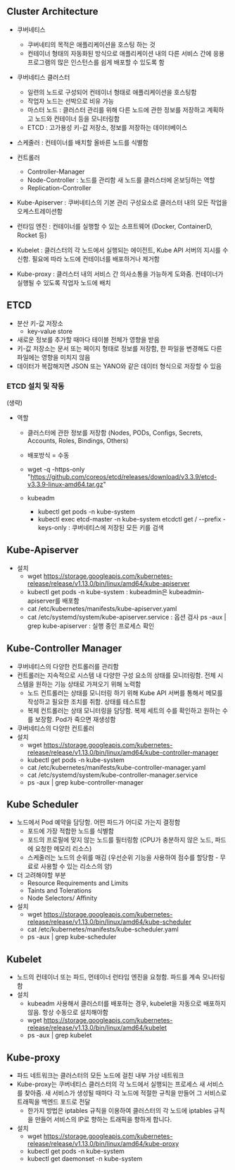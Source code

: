 ## Cluster Architecture 
- 쿠버네티스
	- 쿠버네티의 목적은 애플리케이션을 호스팅 하는 것
	- 컨테이너 형태의 자동화된 방식으로 애플리케이션 내의 다른 서비스 간에 응용 프로그램의 많은 인스턴스를 쉽게 배포할 수 있도록 함

- 쿠버네티스 클러스터
	- 일련의 노드로 구성되어 컨테이너 형태로 애플리케이션을 호스팅함
	- 작업자 노드는 선박으로 비유 가능
	- 마스터 노드 : 클러스터 관리를 위해 다른 노드에 관한 정보를 저장하고 계획하고 노드와 컨테이너 등을 모니터링함
	- ETCD : 고가용성 키-값 저장소, 정보를 저장하는 데이터베이스
- 스케줄러 : 컨테이너를 배치할 올바른 노드를 식별함 
- 컨트롤러 
	- Controller-Manager
	- Node-Controller : 노드를 관리함 새 노드를 클러스터에 온보딩하는 역할
	- Replication-Controller
- Kube-Apiserver : 쿠버네티스의 기본 관리 구성요소로 클러스터 내의 모든 작업을 오케스트레이션함
- 런타임 엔진 : 컨테이너를 실행할 수 있는 소프트웨어 (Docker, ContainerD, Rocket 등)
- Kubelet : 클러스터의 각 노드에서 실행되는 에이전트, Kube API 서버의 지시를 수신함. 필요에 따라 노드에
컨테이너를 배포하거나 제거함 
- Kube-proxy : 클러스터 내의 서비스 간 의사소통을 가능하게 도와줌. 컨테이너가 실행될 수 있도록 작업자 노드에 배치

## ETCD 
- 분산 키-값 저장소
	- key-value store
- 새로운 정보를 추가할 때마다 테이블 전체가 영향을 받음
- 키-값 저장소는 문서 또는 페이지 형태로 정보를 저장함, 한 파일을 변경해도 다른 파일에는 영향을 미치지 않음
- 데이터가 복잡해지면 JSON 또는 YANO와 같은 데이터 형식으로 저장할 수 있음

### ETCD 설치 및 작동
(생략)

- 역할 
	- 클러스터에 관한 정보를 저장함 (Nodes, PODs, Configs, Secrets, Accounts, Roles, Bindings, Others)
	- 배포방식 = 수동
	- wget -q -https-only "https://github.com/coreos/etcd/releases/download/v3.3.9/etcd-v3.3.9-linux-amd64.tar.gz"

	- kubeadm
		- kubectl get pods -n kube-system
		- kubectl exec etcd-master -n kube-system etcdctl get / --prefix -keys-only : 쿠버네티스에 저장된 모든 키를 검색

## Kube-Apiserver
- 설치 
	- wget https://storage.googleapis.com/kubernetes-release/release/v1.13.0/bin/linux/amd64/kube-apiserver
	- kubectl get pods -n kube-system : kubeadmin은 kubeadmin-apiserver를 배포함
	- cat /etc/kubernetes/manifests/kube-apiserver.yaml
	- cat /etc/systemd/system/kube-apiserver.service : 옵션 검사
	ps -aux | grep kube-apiserver : 실행 중인 프로세스 확인

## Kube-Controller Manager
- 쿠버네티스의 다양한 컨트롤러를 관리함
- 컨트롤러는 지속적으로 시스템 내 다양한 구성 요소의 상태를 모니터링함. 전체 시스템을 원하는 기능 상태로 가져오기 위해 노력함
	- 노드 컨트롤러는 상태를 모니터링 하기 위해 Kube API 서버를 통해서 메모를 작성하고 필요한 조치를 취함. 상태를 테스트함
	- 복제 컨트롤러는 상태 모니터링을 담당함. 복제 세트의 수를 확인하고 원하는 수를 보장함. Pod가 죽으면 재생성함
- 쿠버네티스의 다양한 컨트롤러
- 설치 
	- wget https://storage.googleapis.com/kubernetes-release/release/v1.13.0/bin/linux/amd64/kube-controller-manager
	- kubectl get pods -n kube-system
	- cat /etc/kubernetes/manifests/kube-controller-manager.yaml
	- cat /etc/systemd/system/kube-controller-manager.service
	- ps -aux | grep kube-controller-manager

## Kube Scheduler
- 노드에서 Pod 예약을 담당함. 어떤 파드가 어디로 가는지 결정함
	- 포드에 가장 적합한 노드를 식별함
	- 포드의 프로필에 맞지 않는 노드를 필터링함 (CPU가 충분하지 않은 노드, 파드에 요청한 메모리 리소스)
	- 스케줄러는 노드의 순위를 매김 (우선순위 기능을 사용하여 점수를 할당함 - 무료로 사용할 수 있는 리소스의 양)
- 더 고려해야할 부분
	- Resource Requirements and Limits
	- Taints and Tolerations
	- Node Selectors/ Affinity
- 설치
	- wget https://storage.googleapis.com/kubernetes-release/release/v1.13.0/bin/linux/amd64/kube-scheduler
	- cat /etc/kubernetes/manifests/kube-scheduler.yaml
	- ps -aux | grep kube-scheduler

## Kubelet
- 노드의 컨테이너 또는 파드, 먼테이너 런타임 엔진을 요청함. 파드를 계속 모니터링함
- 설치
	- kubeadm 사용해서 클러스터를 배포하는 경우, kubelet을 자동으로 배포하지 않음. 항상 수동으로 설치해야함
	- wget https://storage.googleapis.com/kubernetes-release/release/v1.13.0/bin/linux/amd64/kubelet
	- ps -aux | grep kubelet

## Kube-proxy
- 파드 네트워크는 클러스터의 모든 노드에 걸친 내부 가상 네트워크
- Kube-proxy는 쿠버네티스 클러스터의 각 노드에서 실행되는 프로세스 새 서비스를 찾아줌. 새 서비스가 생성될 때마다 각 노드에 적절한 
규칙을 만들어 그 서비스로 트래픽을 백엔드 포드로 전달
	- 한가지 방법은 iptables 규칙을 이용하여 클러스터의 각 노드에 iptables 규칙을 만들어 서비스의 IP로 향하는 트래픽을 향하게 합니다.
- 설치
	- wget https://storage.googleapis.com/kubernetes-release/release/v1.13.0/bin/linux/amd64/kube-proxy
	- kubectl get pods -n kube-system
	- kubectl get daemonset -n kube-system